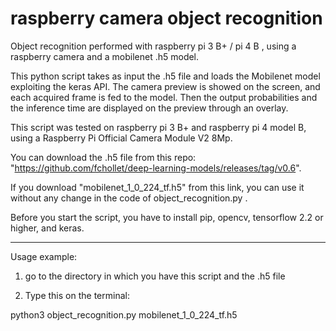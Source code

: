 # raspberry camera object recognition

 Object recognition performed with raspberry pi 3 B+ / pi 4 B , using a raspberry camera and a mobilenet .h5 model.

 This python script takes as input the .h5 file and loads the Mobilenet model exploiting the keras API. The camera preview is showed on the screen, and each acquired frame is fed to the model. Then the output probabilities and the inference time are displayed on the preview through an overlay.

 This script was tested on raspberry pi 3 B+ and raspberry pi 4 model B, using a Raspberry Pi Official Camera Module V2 8Mp.

 You can download the .h5 file from this repo:  "https://github.com/fchollet/deep-learning-models/releases/tag/v0.6".

 If you download "mobilenet_1_0_224_tf.h5" from this link, you can use it without any change in the code of object_recognition.py .

 Before you start the script, you have to install pip, opencv, tensorflow 2.2 or higher, and keras.

 ---------------------------------------------------------------------------------

Usage example:

1) go to the directory in which you have this script and the .h5 file

2) Type this on the terminal:

python3 object_recognition.py mobilenet_1_0_224_tf.h5

